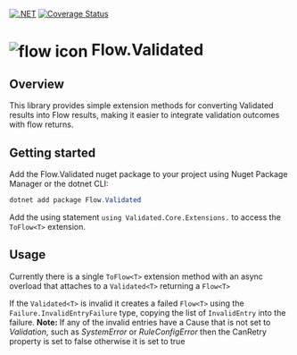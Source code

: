 [![.NET](https://github.com/code-dispenser/Flow-Validated/actions/workflows/dotnet.yml/badge.svg)](https://github.com/code-dispenser/Flow-Validated/actions/workflows/dotnet.yml) [![Coverage Status](https://coveralls.io/repos/github/code-dispenser/Flow-Validated/badge.svg?branch=main)](https://coveralls.io/github/code-dispenser/Flow?branch=main) 


<h1>
<img src="https://raw.github.com/code-dispenser/Flow-Validated/main/assets/icon-64.png" align="center" alt="flow icon" /> Flow.Validated
</h1>
<!--
# ![icon](https://raw.githubusercontent.com/code-dispenser/Flow/main/Assets/icon-64.png) Flow.Validated 
-->
<!-- H1 for git hub, but for nuget the markdown is fine as it centers the image, uncomment as appropriate and do the same at the bottom of this file for the icon author -->

## Overview
This library provides simple extension methods for converting Validated<T> results into Flow<T> results, making it easier to integrate validation outcomes with flow returns.

## Getting started

Add the Flow.Validated nuget package to your project using Nuget Package Manager or the dotnet CLI:

```csharp
dotnet add package Flow.Validated
```
Add the using statement `using Validated.Core.Extensions.` to access the `ToFlow<T>` extension.


## Usage
Currently there is a single `ToFlow<T>` extension method with an async overload that attaches to a ``Validated<T>`` returning a `Flow<T>`

If the `Validated<T>` is invalid it creates a failed `Flow<T>` using the `Failure.InvalidEntryFailure` type, copying the list of `InvalidEntry` into the failure.
**Note:** If any of the invalid entries have a Cause that is not set to *Validation*, such as *SystemError* or *RuleConfigError* then the CanRetry property is set to false otherwise it is set to true 
